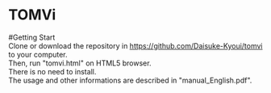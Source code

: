 # TOMVi

#Getting Start  
Clone or download the repository in https://github.com/Daisuke-Kyoui/tomvi to your computer.  
Then, run "tomvi.html" on HTML5 browser.  
There is no need to install.    
The usage and other informations are described in "manual_English.pdf".  
